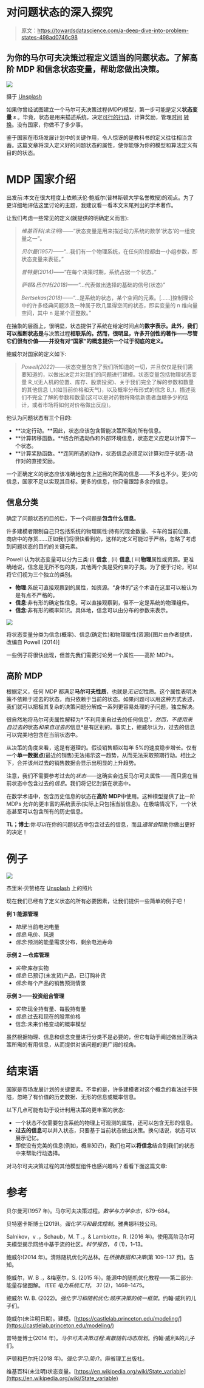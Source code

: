 # 对问题状态的深入探究

> 原文：<https://towardsdatascience.com/a-deep-dive-into-problem-states-498ad0746c98>

## 为你的马尔可夫决策过程定义适当的问题状态。了解高阶 MDP 和信念状态变量，帮助您做出决策。

![](img/b64d815cdef4ad314da816620801174b.png)

摄于 [Unsplash](https://unsplash.com?utm_source=medium&utm_medium=referral)

如果你曾经试图建立一个马尔可夫决策过程(MDP)模型，第一步可能是定义**状态变量** *s* 。毕竟，状态是用来描述系统，决定[可行的行动](/using-linear-programming-to-boost-your-reinforcement-learning-algorithms-994977665902)，计算奖励，管理[时间](/what-are-post-decision-states-and-what-do-they-want-from-us-9e02105b7f40) [转换](/about-post-decision-states-again-5725e5c15d90)。没有国家，你做不了多少事。

鉴于国家在市场发展计划中的关键作用，令人惊讶的是教科书的定义往往相当含蓄。这篇文章将深入定义好的问题状态的属性，使你能够为你的模型和算法定义有目的的状态。

# MDP 国家介绍

出发前:本文在很大程度上依赖沃伦·鲍威尔(普林斯顿大学名誉教授)的观点。为了更详细地评估这里讨论的主题，我建议看一看本文末尾列出的学术著作。

让我们考虑一些常见的定义(就提供的明确定义而言):

> *维基百科(未注明)——*“状态变量是用来描述动力系统的数学‘状态’的一组变量之一”。
> 
> *贝尔曼(1957)——*“…我们有一个物理系统，在任何阶段都由一小组参数，即状态变量来表征。”
> 
> *普特曼(2014)*——“在每个决策时期，系统占据一个状态。”
> 
> *萨顿&巴尔托(2018)——*“…代表做出选择的基础的信号(状态)”
> 
> *Bertsekas(2018)*——“…是系统的状态，某个空间的元素。[……]控制理论中的许多经典问题涉及一种属于欧几里得空间的状态，即实变量的 n 维向量空间，其中 n 是某个正整数。”

在抽象的层面上，很明显，状态提供了系统在给定时间点的**数字表示。此外，我们可以推断状态是**与决策过程**相联系的。然而，很明显，许多开创性的著作——尽管它们很有价值——并没有对“国家”的概念提供一个过于彻底的定义。**

鲍威尔对国家的定义如下:

> *Powell(2022)*——状态变量包含了我们所知道的一切，并且仅仅是我们需要知道的，以做出决定并对我们的问题进行建模。状态变量包括物理状态变量 R_t(无人机的位置、库存、股票投资)、关于我们完全了解的参数和数量的其他信息 I_t(如当前价格和天气)，以及概率分布形式的信念 B_t，描述我们不完全了解的参数和数量(这可以是对药物将降低新患者血糖多少的估计，或者市场将如何对价格做出反应)。

他认为问题状态有三个目的:

*   **决定行动。**因此，状态应该包含智能决策所需的所有信息。
*   **计算转移函数。**结合所选动作和外部环境信息，状态定义应足以计算下一个状态。
*   **计算奖励函数。**连同所选的动作，状态信息必须足以计算对应于状态-动作对的直接奖励。

一个正确定义的状态应该准确地包含上述目的所需的信息——不多也不少。更少的信息，国家不足以实现其目标。更多的信息，你只需跟踪多余的信息。

## 信息分类

确定了问题状态的目的后，下一个问题是**包含什么信息**。

许多建模者限制自己只包括系统的物理属性:持有的现金数量、卡车的当前位置、商店中的存货……正如我们将很快看到的，这样的定义可能过于严格，忽略了考虑到问题状态的目的的关键元素。

Powell 认为状态变量可以分为三类:(i) **信念** , (ii) **信息**,( iii)**物理**属性或资源。更准确地说，信念是无所不包的类，其他两个类是受约束的子类。为了便于讨论，可以将它们视为三个独立的类别。

*   **物理**:系统可直接观察到的属性，如资源。“身体的”这个术语在这里可以被认为是有点不严格的。
*   **信息**:非有形的确定性信息。可以直接观察到，但不一定是系统的物理组件。
*   **信念**:非有形的概率知识。具体地，信念可以由分布的参数来表示。

![](img/667c67064638b85934cf77b2a0020b5f.png)

将状态变量分类为信念(概率)、信息(确定性)和物理属性(资源)[图片由作者提供，改编自 Powell (2014)]

一些例子将很快出现，但首先我们需要讨论另一个属性——高阶 MDPs。

## 高阶 MDP

根据定义，任何 MDP 都满足**马尔可夫性质**，也就是*无记忆*性质。这个属性表明决策不依赖于过去的状态，而只依赖于当前的状态。如果问题可以用这种方式表述，我们就可以把极其复杂的决策问题分解成一系列更容易处理的子问题，独立解决。

很自然地将马尔可夫属性解释为*‘不利用来自过去的任何信息’*。然而，不使用来自过去的*状态*和来自过去的*信息*是有区别的。事实上，鲍威尔认为，过去的信息可以完美地包含在当前状态中。

从决策的角度来看，这是有道理的。假设销售额以每年 5%的速度稳步增长。仅有一个**单一数据点**(最近的销售)无法揭示这一趋势，从而无法采取预期行动。相比之下，合并该州过去的销售数据会显示出明显的上升趋势。

注意，我们不需要参考过去的*状态*——这确实会违反马尔可夫属性——而只需在当前状态中包含过去的*信息*。我们将记忆封装在状态中。

在数学术语中，包含历史信息的状态在**高阶 MDP**中使用。这种模型提供了比一阶 MDPs 允许的更丰富的系统表示(实际上只包括当前信息)。在极端情况下，一个状态甚至可以包含所有的历史信息。

**TL；博士**:你*可以*在你的问题状态中包含过去的信息，而且*通常会*帮助你做出更好的决定！

# 例子

![](img/2b10d6d1acdc7b52dd9e9365d9508cee.png)

杰里米·贝赞格在 [Unsplash](https://unsplash.com?utm_source=medium&utm_medium=referral) 上的照片

现在我们已经有了定义状态的所有必要因素，让我们提供一些简单的例子吧！

**例 1:能源管理**

*   *物理*:当前电池电量
*   *信息*:电价、风速
*   *信念*:预测的能量需求分布，剩余电池寿命

**示例 2 —仓库管理**

*   *实物*:库存实物
*   *信息*:已预订(未发货)产品，已订购补货
*   *信念*:每个产品的销售预测情景

**示例 3——投资组合管理**

*   *实物*:现金持有量、每股持有量
*   *信息*:过去和现在的股票价格
*   信念:未来价格变动的概率模型

虽然根据物理、信息和信念变量进行分类不是必要的，但它有助于阐述做出正确决策所需的有用信息，从而提供对该问题的更广阔的视角。

# 结束语

国家是市场发展计划的关键要素。不幸的是，许多建模者对这个概念的看法过于狭隘，忽略了有价值的历史数据、无形的信息或概率信息。

以下几点可能有助于设计利用决策的更丰富的状态:

*   一个状态不仅需要包含系统的物理上可观测的属性，还可以包含无形的信息。
*   **过去的信息**可以并入状态，只要基于当前状态做出决策。换句话说，状态可以展示记忆。
*   即使没有完美的信息(例如，概率知识)，我们也可以**将信念**结合到我们的状态中来帮助行动选择。

对马尔可夫决策过程的其他模型组件也感兴趣吗？看看下面这篇文章:

</the-five-building-blocks-of-markov-decision-processes-997dc1ab48a7>  

# 参考

贝尔曼河(1957 年)。马尔可夫决策过程。*数学与力学杂志*，679–684。

贝特塞卡斯博士(2019)。*强化学习和最优控制*。雅典娜科技公司。

Salnikov，v .，Schaub，M. T .，& Lambiotte，R. (2016 年)。使用高阶马尔可夫模型揭示网络中基于流的社区。*科学报告*， *6* (1)，1–13。

鲍威尔(2014 年)。清除随机优化的丛林。在*桥接数据和决策*(第 109–137 页)。告知。

鲍威尔，W. B .，&梅塞尔，S. (2015 年)。能源中的随机优化教程——第二部分:能量存储图解。 *IEEE 电力系统汇刊*， *31* (2)，1468–1475。

鲍威尔 W. B. (2022)。*强化学习和随机优化:顺序决策的统一框架*。约翰·威利的儿子们。

鲍威尔(未注明日期)。建模。[https://castlelab.princeton.edu/modeling/](https://castlelab.princeton.edu/modeling/)

普特曼博士(2014 年)。*马尔可夫决策过程:离散随机动态规划*。约翰·威利&的儿子们。

萨顿和巴尔托(2018 年)。*强化学习:简介*。麻省理工出版社。

维基百科(未注明)状态变量。[https://en.wikipedia.org/wiki/State_variable](https://en.wikipedia.org/wiki/State_variable)